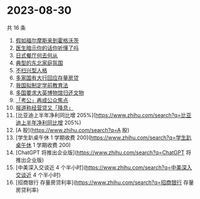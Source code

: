 # 2023-08-30

共 16 条

<!-- BEGIN -->
<!-- 最后更新时间 Wed Aug 30 2023 15:02:29 GMT+0800 (China Standard Time) -->

1. [假如福尔摩斯来到霍格沃茨](https://www.zhihu.com/search?q=假如福尔摩斯来到霍格沃茨)
1. [医生暗示你的话你听懂了吗](https://www.zhihu.com/search?q=医生暗示你的话你听懂了吗)
1. [日式餐厅何去何从](https://www.zhihu.com/search?q=日式餐厅何去何从)
1. [典型的东北家庭氛围](https://www.zhihu.com/search?q=典型的东北家庭氛围)
1. [不扫兴型人格](https://www.zhihu.com/search?q=不扫兴型人格)
1. [多家国有大行回应存量房贷](https://www.zhihu.com/search?q=多家国有大行回应存量房贷)
1. [我国拟制定学前教育法](https://www.zhihu.com/search?q=我国拟制定学前教育法)
1. [多国要求大英博物馆归还文物](https://www.zhihu.com/search?q=多国要求大英博物馆归还文物)
1. [「考公」再成公众焦点](https://www.zhihu.com/search?q=「考公」再成公众焦点)
1. [报道称经营贷又「降息」](https://www.zhihu.com/search?q=报道称经营贷又「降息」)
1. [比亚迪上半年净利同比增
   205%](https://www.zhihu.com/search?q=比亚迪上半年净利同比增 205%)
1. [A 股](https://www.zhihu.com/search?q=A 股)
1. [学生趴桌午休 1 学期收费 200](https://www.zhihu.com/search?q=学生趴桌午休 1
   学期收费 200)
1. [ChatGPT 将推出企业版](https://www.zhihu.com/search?q=ChatGPT 将推出企业版)
1. [中美深入交谈近 4 个半小时](https://www.zhihu.com/search?q=中美深入交谈近 4
   个半小时)
1. [招商银行 存量房贷利率](https://www.zhihu.com/search?q=招商银行 存量房贷利率)

<!-- END -->
